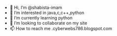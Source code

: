 - 👋 Hi, I’m @shabista-imam
- 👀 I’m interested in java,c,c++,python
- 🌱 I’m currently learning python
- 💞️ I’m looking to collaborate on my site
- 📫 How to reach me .cyberwebs786.blogspot.com

<!---
shabista-imam/shabista-imam is a ✨ special ✨ repository because its `README.md` (this file) appears on your GitHub profile.
You can click the Preview link to take a look at your changes.
--->
